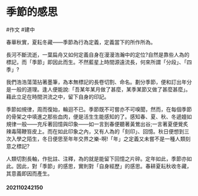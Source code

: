 # 季節的感思
#作文 #建中

春華秋實，夏耘冬藏――季節為行為定義，定義當下的所作所為。

長河不斷流逝，一葉扁舟又如何定義自身在漫漫浩瀚中的定位?自然是靠些人為的標記，而「季節」即因此而生。不然藍星上時間源遠流長，何來所謂「分段」、「四季」?

我們浩浩蕩蕩拈著墨筆，為本無標記的長卷切割、命名。劃分季節，便和訂出年分是一般的道理。逢人便能說:「吾某年某月做了甚麼，某季某節又做了甚麼甚麼」。藉此立足在時間洪流之中，留下自身的印記。

季節如規律，周而復始，輪迴不已。季節既不可嘗亦不可嗅聞，然而，在每個季節的骨架之中填進之那些血肉，便是活生生能感知的了。感知春、夏、秋、冬遞嬗如規律一般――充斥著回憶與印象――如一言到春便聽著黃鶯出谷;一言著夏便覺炙辣毒陽鞭笞皮上。而在如此印象之內，又有人為的「刻印」、回憶。秋日便想到三次入學之陌生，冬日便思至年年交界之樂-啊!「年」之定義又未嘗不是一種人類刻意之標記?

人類切割長軸，作批註、注釋，為的就是能留下回憶之片碎。定年如此，季節亦如此。因此，對「季節」的感思，實則對「自身經歷」的感思。春耕夏耘秋收冬藏，其意義即因而產生。

#### 202110242150
